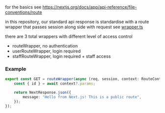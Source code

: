 for the basics see
https://nextjs.org/docs/app/api-reference/file-conventions/route

in this repository, our standard api response is standardise with a route wrapper that passes session along side with request
see [wrapper.ts](../../libs/api/wrappers.ts)

there are 3 total wrappers with different level of access control
- routeWrapper, no authentication
- userRouteWrapper, login required
- staffRouteWrapper, login required + staff access 

### Example
```ts
export const GET = routeWrapper(async (req, session, context: RouteContext<"id">) => {
    const { id } = await context?.params;

    return NextResponse.json({
        message: "Hello from Next.js! This is a public route",
    });
});

```